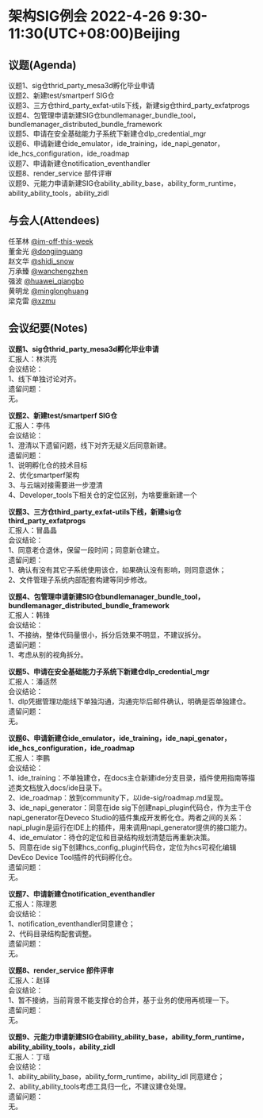 # 架构SIG例会 2022-4-26 9:30-11:30(UTC+08:00)Beijing

## 议题(Agenda)

议题1、sig仓thrid_party_mesa3d孵化毕业申请  
议题2、新建test/smartperf SIG仓  
议题3、三方仓third_party_exfat-utils下线，新建sig仓third_party_exfatprogs  
议题4、包管理申请新建SIG仓bundlemanager_bundle_tool，bundlemanager_distributed_bundle_framework  
议题5、申请在安全基础能力子系统下新建仓dlp_credential_mgr  
议题6、申请新建仓ide_emulator，ide_training，ide_napi_genator，ide_hcs_configuration，ide_roadmap  
议题7、申请新建仓notification_eventhandler  
议题8、render_service 部件评审  
议题9、元能力申请新建SIG仓ability_ability_base，ability_form_runtime，ability_ability_tools，ability_zidl  

## 与会人(Attendees)

任革林 [@im-off-this-week](https://gitee.com/im-off-this-week)  
董金光 [@dongjinguang](https://gitee.com/dongjinguang)  
赵文华 [@shidi_snow](https://gitee.com/shidi_snow)  
万承臻 [@wanchengzhen](https://gitee.com/wanchengzhen)  
强波   [@huawei_qiangbo](https://gitee.com/huawei_qiangbo)  
黄明龙 [@minglonghuang](https://gitee.com/minglonghuang)  
梁克雷 [@xzmu](https://gitee.com/xzmu)  

## 会议纪要(Notes)

**议题1、sig仓thrid_party_mesa3d孵化毕业申请**  
汇报人：林洪亮  
会议结论：  
1、线下单独讨论对齐。  
遗留问题：  
无。  

**议题2、新建test/smartperf SIG仓**  
汇报人：李伟  
会议结论：  
1、澄清以下遗留问题，线下对齐无疑义后同意新建。  
遗留问题：  
1、说明孵化仓的技术目标  
2、优化smartperf架构  
3、与云端对接需要进一步澄清  
4、Developer_tools下相关仓的定位区别，为啥要重新建一个  

**议题3、三方仓third_party_exfat-utils下线，新建sig仓third_party_exfatprogs**  
汇报人：冒晶晶  
会议结论：  
1、同意老仓退休，保留一段时间；同意新仓建立。  
遗留问题：  
1、确认有没有其它子系统使用该仓，如果确认没有影响，则同意退休；  
2、文件管理子系统内部配套构建等同步修改。  

**议题4、包管理申请新建SIG仓bundlemanager_bundle_tool，bundlemanager_distributed_bundle_framework**  
汇报人：韩锋  
会议结论：  
1、不接纳，整体代码量很小，拆分后效果不明显，不建议拆分。  
遗留问题：  
1、考虑从别的视角拆分。  

**议题5、申请在安全基础能力子系统下新建仓dlp_credential_mgr**  
汇报人：潘适然  
会议结论：  
1、dlp凭据管理功能线下单独沟通，沟通完毕后邮件确认，明确是否单独建仓。  
遗留问题：  
无。  

**议题6、申请新建仓ide_emulator，ide_training，ide_napi_genator，ide_hcs_configuration，ide_roadmap**  
汇报人：李鹏  
会议结论：  
1、ide_training：不单独建仓，在docs主仓新建ide分支目录，插件使用指南等描述类文档放入docs/ide目录下。  
2、ide_roadmap：放到community下，以ide-sig/roadmap.md呈现。  
3、ide_napi_generator：同意在ide sig下创建napi_plugin代码仓，作为主干仓napi_generator在Deveco Studio的插件集成开发孵化仓。两者之间的关系：napi_plugin是运行在IDE上的插件，用来调用napi_generator提供的接口能力。  
4、ide_emulator：待仓的定位和目录结构规划清楚后再重新决策。  
5、同意在ide sig下创建hcs_config_plugin代码仓，定位为hcs可视化编辑DevEco Device Tool插件的代码孵化仓。  
遗留问题：  
无。  

**议题7、申请新建仓notification_eventhandler**  
汇报人：陈理恩  
会议结论：  
1、notification_eventhandler同意建仓；  
2、代码目录结构配套调整。  
遗留问题：  
无。  

**议题8、render_service 部件评审**  
汇报人：赵铎  
会议结论：  
1、暂不接纳，当前背景不能支撑仓的合并，基于业务的使用再梳理一下。  
遗留问题：  
无。  

**议题9、元能力申请新建SIG仓ability_ability_base，ability_form_runtime，ability_ability_tools，ability_zidl**  
汇报人：丁瑶  
会议结论：  
1、ability_ability_base，ability_form_runtime，ability_idl 同意建仓；  
2、ability_ability_tools考虑工具归一化，不建议建仓处理。  
遗留问题：  
无。  
